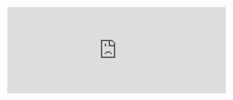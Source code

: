 

<iframe src="https://wangchujiang.com/linux-command/" width="100%" height="200px" scrolling="no" style="border:0px;"></iframe>
